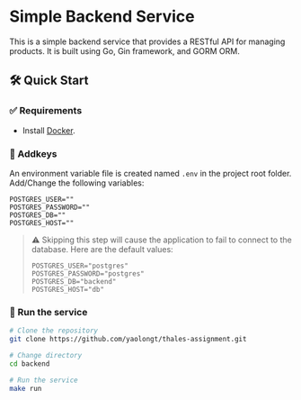 # Simple Backend Service

This is a simple backend service that provides a RESTful API for managing products. It is built using Go, Gin framework, and GORM ORM.

## 🛠️ Quick Start

### ✅ Requirements

- Install [Docker](https://www.docker.com/).

### 🔑 Addkeys

An environment variable file is created named `.env` in the project root folder. Add/Change the following variables:

```env
POSTGRES_USER=""
POSTGRES_PASSWORD=""
POSTGRES_DB=""
POSTGRES_HOST=""
```

> ⚠️ Skipping this step will cause the application to fail to connect to the database. Here are the default values:
>
> ```env
> POSTGRES_USER="postgres"
> POSTGRES_PASSWORD="postgres"
> POSTGRES_DB="backend"
> POSTGRES_HOST="db"
> ```

### 🚀 Run the service

```bash
# Clone the repository
git clone https://github.com/yaolongt/thales-assignment.git

# Change directory
cd backend

# Run the service
make run
```
